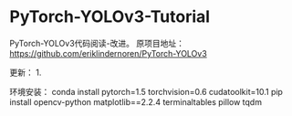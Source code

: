 # PyTorch-YOLOv3-Tutorial
PyTorch-YOLOv3代码阅读-改进。
原项目地址：https://github.com/eriklindernoren/PyTorch-YOLOv3

更新：
1.

环境安装：
conda install pytorch=1.5 torchvision=0.6 cudatoolkit=10.1
pip install opencv-python  matplotlib==2.2.4 terminaltables pillow tqdm